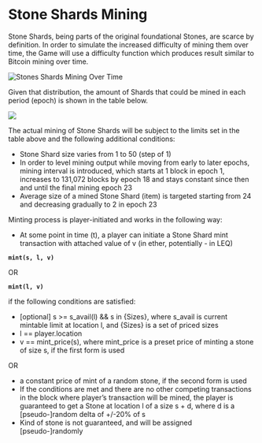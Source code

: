 # Stone Shards Mining

Stone Shards, being parts of the original foundational Stones, are scarce by definition. In order to simulate the increased difficulty of mining them over time, the Game will use a difficulty function which produces result similar to Bitcoin mining over time.

![Stones Shards Mining Over Time](https://lh3.googleusercontent.com/b2N5ruqT1QZA7glQjrhKC2DG0WlfRxAIyfv7qMl5krlQEaFgd6TbZbnJ5mO3Cl93cDH-iwMv7\_dkd6A0g3\_cdo\_yhtJPw6gYLHH9nF-x6UzveCYcYMBlb7Xxyy-U1P2RTyYbOyfk)

Given that distribution, the amount of Shards that could be mined in each period (epoch) is shown in the table below.

![](https://lh5.googleusercontent.com/PMqtutbEP5Mne15KvLQlc56qHM74VhqSNzkUaFv2I7ogu86s593bArQ-ntnGIn7nCZ8VzvKyfbjhqOPfBvY7rV8peWyYEIDg-yUWspenj6Fj6T1K7WXCqZGfQpvCbVUKSWPLnJVJ)

The actual mining of Stone Shards will be subject to the limits set in the table above and the following additional conditions:&#x20;

* Stone Shard size varies from 1 to 50 (step of 1)&#x20;
* In order to level mining output while moving from early to later epochs, mining interval is introduced, which starts at 1 block in epoch 1, increases to 131,072 blocks by epoch 18 and stays constant since then and until the final mining epoch 23&#x20;
* Average size of a mined Stone Shard (item) is targeted starting from 24 and decreasing gradually to 2 in epoch 23&#x20;

Minting process is player-initiated and works in the following way:&#x20;

* At some point in time (t), a player can initiate a Stone Shard mint transaction with attached value of v (in ether, potentially - in LEQ)

**`mint(s, l, v)`**

OR

**`mint(l, v)`**

if the following conditions are satisfied:&#x20;

* \[optional] s >= s\_avail(l) && s in {Sizes}, where s\_avail is current mintable limit at location l, and {Sizes} is a set of priced sizes&#x20;
* l == player.location
* v == mint\_price(s), where mint\_price is a preset price of minting a stone of size s, if the first form is used&#x20;

OR&#x20;

* a constant price of mint of a random stone, if the second form is used
* If the conditions are met and there are no other competing transactions in the block where player’s transaction will be mined, the player is guaranteed to get a Stone at location l of a size s + d, where d is a \[pseudo-]random delta of +/-20% of s&#x20;
* Kind of stone is not guaranteed, and will be assigned \[pseudo-]randomly
